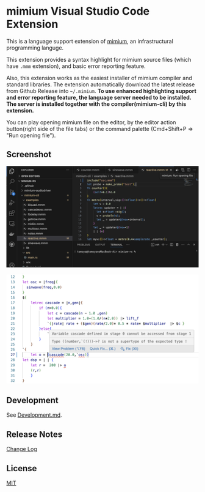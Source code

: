 # mimium Visual Studio Code Extension

This is a language support extension of [mimium](https://github.com/tomoyanonymous/mimium-rs), an infrastructural programming languge.

This extension provides a syntax highlight for mimium source files (which have `.mmm` extension), and basic error reporting feature.

Also, this extension works as the easiest installer of mimium compiler and standard libraries. The extension automatically download the latest release from Github Release into `~/.mimium`. **To use enhanced highlighting support and error reporting feature, the language server needed to be installed. The server is installed together with the compiler(mimium-cli) by this extension.**

You can play opening mimium file on the editor, by the editor action button(right side of the file tabs) or the command palette (Cmd+Shift+P => "Run opening file").

## Screenshot

![Screenshot of VSCode with a dark theme. The source code of mimium file is opened and mouse cursor is hovered on the mimium icon right next to the editor tabs.](./screenshot.png)

![Screenshot of VSCode with a light theme.The source code of mimium file is opened and 2 errors are reported on the editor.](./screenshot2.png)

## Development

See [Development.md](Development.md).

## Release Notes

[Change Log](./CHANGELOG.md)

## License

[MIT](License.md)
